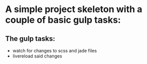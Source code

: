 # A simple project skeleton with a couple of basic gulp tasks:
## The gulp tasks:
* watch for changes to scss and jade files
* livereload said changes
